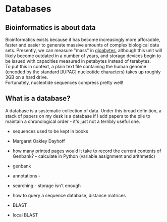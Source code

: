 # Databases

## Bioinformatics is about data
Bioinformatics exists because it has become increasingly more afforadble, faster and easier to generate massive amounts of complex biological data sets.
Presently, we can measure "mass" in [gigabytes](https://en.wikipedia.org/wiki/Gigabyte), although this unit will likely become outdated in a number of years, and storage devices begin to be issued with capacities measured in petabytes instead of terabytes.  
To put this in context, a plain text file containing the human genome (encoded by the standard [IUPAC] nucleotide characters) takes up roughly 3GB on a hard drive.  
Fortunately, nucleotide sequences compress pretty well!



## What is a database?
A database is a systematic collection of data. 
Under this broad definition, a stack of papers on my desk is a database if I add papers to the pile to maintain a chronological order - it's just not a terribly useful one.


* sequences used to be kept in books
* Margaret Oakley Dayhoff
* how many printed pages would it take to record the current contents of Genbank? - calculate in Python (variable assignment and arithmetic)

* genbank

* annotations - 

* searching - storage isn't enough 
* how to query a sequence database, distance matrices
* BLAST

* local BLAST

